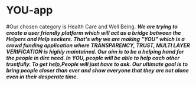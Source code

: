 # YOU-app
#Our chosen category is Health Care and Well Being.
***We are trying to create a  user friendly platform  which will act as a bridge between the Helpers and Help seekers. 
That's why we are making "YOU" which is a crowd funding application where TRANSPARENCY, TRUST, MULTI LAYER VERIFICATION is highly maintained. 
Our aim is to be a helping hand for the people in dire need. In YOU, people will be able to help each other trustfully.
To get help,People will just have to ask.
Our ultimate goal is to bring people closer than ever and show everyone that they are not alone even in their desperate time.***
